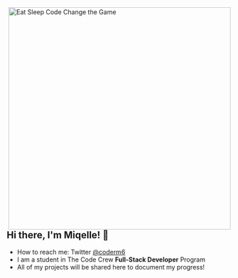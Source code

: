 <img align="right" src="https://media.giphy.com/media/2sMOUSy658zgS1CjY7/giphy.gif" alt="Eat Sleep Code Change the Game" width="500px" />

## Hi there, I'm Miqelle! 👋

-   How to reach me: Twitter [@coderm6](https://twitter.com/Coderm6)
-   I am a student in The Code Crew **Full-Stack Developer** Program
-   All of my projects will be shared here to document my progress!
